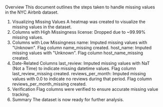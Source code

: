 Overview
This document outlines the steps taken to handle missing values in the NYC Airbnb dataset.
1. Visualizing Missing Values
A heatmap was created to visualize the missing values in the dataset.
2. Columns with High Missingness
license: Dropped due to ~99.99% missing values.
3. Columns with Low Missingness
name: Imputed missing values with "Unknown". Flag column name_missing created.
host_name: Imputed missing values with "Unknown". Flag column host_name_missing created.
4. Date-Related Columns
last_review: Imputed missing values with NaT (Not a Time) to indicate missing datetime values. Flag column last_review_missing created.
reviews_per_month: Imputed missing values with 0.0 to indicate no reviews during that period. Flag column reviews_per_month_missing created.
5. Verification
Flag columns were verified to ensure accurate missing value tracking.
6. Summary
The dataset is now ready for further analysis.